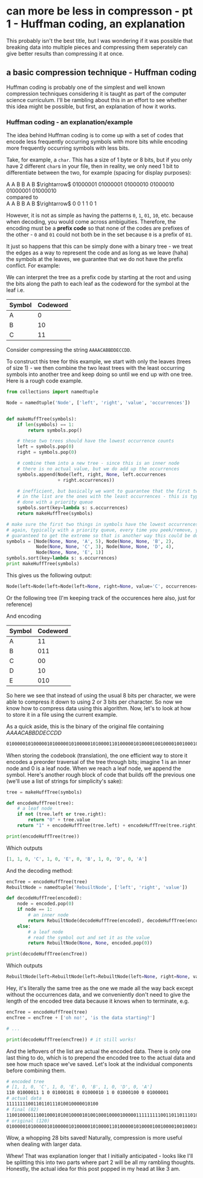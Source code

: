 # can more be less in compresson - pt 1 - Huffman coding, an explanation

This probably isn't the best title, but I was wondering if it was possible that
breaking data into multiple pieces and compressing them seperately can give
better results than compressing it at once.

## a basic compression technique - Huffman coding

Huffman coding is probably one of the simplest and well known compression techniques
considering it is taught as part of the computer science curriculum. I'll be rambling
about this in an effort to see whether this idea might be possible, but first, an
explanation of how it works.

### Huffman coding - an explanation/example

The idea behind Huffman coding is to come up with a set of codes that encode less
frequently occurring symbols with more bits while encoding more frequently occurring
symbols with less bits.

Take, for example, a `char`. This has a size of 1 byte or 8 bits, but if you only
have 2 different `char`s in your file, then in reality, we only need 1 bit to differentiate
between the two, for example (spacing for display purposes):

<p>
A A B B A B $\rightarrow$ 01000001 01000001 01000010 01000010 01000001 01000010
<br />
compared to
<br />
A A B B A B $\rightarrow$ 0 0 1 1 0 1
</p>

However, it is not as simple as having the patterns `0`, `1`, `01`, `10`, etc. because
when decoding, you would come across ambiguities. Therefore, the encoding must be
a **prefix code** so that none of the codes are prefixes of the other - `0` and
`01` could not both be in the set because `0` is a prefix of `01`.

It just so happens that this can be simply done with a binary tree - we treat the
edges as a way to represent the code and as long as we leave (haha) the symbols at
the leaves, we guarantee that we do not have the prefix conflict. For example:

<script type="text/tikz">
  \begin{tikzpicture}[nodes={draw, circle, minimum size=0.75cm}, ->]
    \node{}
      child{ node{A} edge from parent node[left, draw=none] {0} }
      child{ node {}
        child{ node{B} edge from parent node[left, draw=none] {0} }
        child{ node{C} edge from parent node[right, draw=none] {1} }
      edge from parent node[right, draw=none] {1} };
   \end{tikzpicture}
</script>

We can interpret the tree as a prefix code by starting at the root and using the
bits along the path to each leaf as the codeword for the symbol at the leaf i.e.

| Symbol | Codeword |
| ------ | -------- |
| A      | 0        |
| B      | 10       |
| C      | 11       |

Consider compressing the string `AAAACABBDDECCDD`.

To construct this tree for this example, we start with only the leaves (trees of
size 1) - we then combine the two least trees with the least occurring symbols into
another tree and keep doing so until we end up with one tree. Here is a rough
code example.

```python
from collections import namedtuple

Node = namedtuple('Node', ['left', 'right', 'value', 'occurrences'])


def makeHuffTree(symbols):
    if len(symbols) == 1:
        return symbols.pop()

    # these two trees should have the lowest occurrence counts
    left = symbols.pop(0)
    right = symbols.pop(0)

    # combine them into a new tree - since this is an inner node
    # there is no actual value, but we do add up the occurrences
    symbols.append(Node(left, right, None, left.occurrences
                   + right.occurrences))

    # inefficient, but basically we want to guarantee that the first two things
    # in the list are the ones with the least occurrences - this is typically
    # done with a priority queue
    symbols.sort(key=lambda s: s.occurrences)
    return makeHuffTree(symbols)

# make sure the first two things in symbols have the lowest occurrences
# again, typically with a priority queue, every time you peek/remove, you are
# guaranteed to get the extreme so that is another way this could be done
symbols = [Node(None, None, 'A', 5), Node(None, None, 'B', 2),
           Node(None, None, 'C', 3), Node(None, None, 'D', 4),
           Node(None, None, 'E', 1)]
symbols.sort(key=lambda s: s.occurrences)
print makeHuffTree(symbols)
```

This gives us the following output:

<!-- markdownlint-disable line-length -->
```python
Node(left=Node(left=Node(left=None, right=None, value='C', occurrences=3), right=Node(left=Node(left=None, right=None, value='E', occurrences=1), right=Node(left=None, right=None, value='B', occurrences=2), value=None, occurrences=3), value=None, occurrences=6), right=Node(left=Node(left=None, right=None, value='D', occurrences=4), right=Node(left=None, right=None, value='A', occurrences=5), value=None, occurrences=9), value=None, occurrences=15)
```
<!-- markdownlint-enable line-length -->

Or the following tree (I'm keeping track of the occurences here also, just for reference)

<script type="text/tikz">
  \begin{tikzpicture}[nodes={draw, circle, minimum size=0.75cm}, ->,
    level 1/.style={sibling distance=30mm},
    level 2/.style={sibling distance=15mm}]
    \node{15}
      child {
        child{ node{C:3} edge from parent node[left, draw=none] {0}
          edge from parent node[left, draw=none] {0}
        }
        child{ node {3}
          child{ node{E:1} edge from parent node[left, draw=none] {0} }
          child{ node{B:2} edge from parent node[right, draw=none] {1} }
          edge from parent node[right, draw=none] {1}
        }
        edge from parent node[left, draw=none] {0}
      }
      child { node {9}
        child { node {D:4} edge from parent node[left, draw=none] {0} }
        child { node {A:5} edge from parent node[right, draw=none] {1} }
        edge from parent node[right, draw=none] {1}
      };
   \end{tikzpicture}
</script>

And encoding

| Symbol | Codeword |
| ------ | -------- |
| A      | 11       |
| B      | 011      |
| C      | 00       |
| D      | 10       |
| E      | 010      |

So here we see that instead of using the usual 8 bits per character, we were able
to compress it down to using 2 or 3 bits per character. So now we know how to compress
data using this algorithm. Now, let's to look at how to store it in a file using
the current example.

As a quick aside, this is the binary of the original file containing $AAAACABBDDECCDD$

```bash
0100000101000001010000010100000101000011010000010100001001000010010001000100010001000101010000110100001101000100010001000
```

When storing the codebook (translation), the one efficient way to store it encodes
a preorder traversal of the tree through bits; imagine 1 is an inner node and 0 is
a leaf node. When we reach a leaf node, we append the symbol. Here's another rough
block of code that builds off the previous one (we'll use a list of strings for
simplicity's sake):

```python
tree = makeHuffTree(symbols)

def encodeHuffTree(tree):
    # a leaf node
    if not (tree.left or tree.right):
        return "0" + tree.value
    return "1" + encodeHuffTree(tree.left) + encodeHuffTree(tree.right)

print(encodeHuffTree(tree))
```

Which outputs

```python
[1, 1, 0, 'C', 1, 0, 'E', 0, 'B', 1, 0, 'D', 0, 'A']
```

And the decoding method:

```python
encTree = encodeHuffTree(tree)
RebuiltNode = namedtuple('RebuiltNode', ['left', 'right', 'value'])

def decodeHuffTree(encoded):
    node = encoded.pop(0)
    if node == 1:
        # an inner node
        return RebuiltNode(decodeHuffTree(encoded), decodeHuffTree(encoded), None)
    else:
        # a leaf node
        # read the symbol out and set it as the value
        return RebuiltNode(None, None, encoded.pop(0))

print(decodeHuffTree(encTree))
```

Which outputs

<!-- markdownlint-disable line-length -->
```python
RebuiltNode(left=RebuiltNode(left=RebuiltNode(left=None, right=None, value='C'), right=RebuiltNode(left=RebuiltNode(left=None, right=None, value='E'), right=RebuiltNode(left=None, right=None, value='B'), value=None), value=None), right=RebuiltNode(left=RebuiltNode(left=None, right=None, value='D'), right=RebuiltNode(left=None, right=None, value='A'), value=None), value=None)
```
<!-- markdownlint-enable line-length -->

Hey, it's literally the same tree as the one we made all the way back except without
the occurrences data, and we conveniently don't need to give the length of the encoded
tree data because it knows when to terminate, e.g.

```python
encTree = encodeHuffTree(tree)
encTree = encTree + ['oh no!', 'is the data starting?']

# ...

print(decodeHuffTree(encTree)) # it still works!
```

And the leftovers of the list are actual the encoded data. There is only one last
thing to do, which is to prepend the encoded tree to the actual data and see how
much space we've saved. Let's look at the individual components before combining
them.

```bash
# encoded tree
# [1, 1, 0, 'C', 1, 0, 'E', 0, 'B', 1, 0, 'D', 0, 'A']
110 01000011 1 0 01000101 0 01000010 1 0 01000100 0 01000001
# actual data
1111111100110110111010010000010100
# final (82)
1100100001110010001010010000101001000100001000001111111110011011011101001000001010
# original (120)
0100000101000001010000010100000101000011010000010100001001000010010001000100010001000101010000110100001101000100010001000
```

Wow, a whopping 28 bits saved! Naturally, compression is more useful when dealing
with larger data.

Whew! That was explanation longer that I initially anticipated - looks like I'll
be splitting this into two parts where part 2 will be all my rambling thoughts.
Honestly, the actual idea for this post popped in my head at like 3 am.
